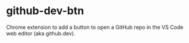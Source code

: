 # github-dev-btn

Chrome extension to add a button to open a GitHub repo in the VS Code web editor (aka github.dev).
